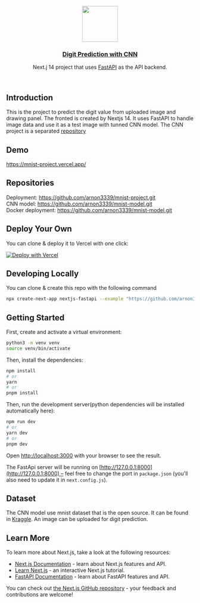 <p align="center">
  <a href="https://nextjs-fastapi-starter.vercel.app/">
    <img src="https://assets.vercel.com/image/upload/v1588805858/repositories/vercel/logo.png" height="96">
    <h3 align="center">Digit Prediction with CNN</h3>
  </a>
</p>

<p align="center">Next.j 14 project that uses <a href="https://fastapi.tiangolo.com/">FastAPI</a> as the API backend.</p>

<br/>

## Introduction

This is the project to predict the digit value from uploaded image and drawing panel. The fronted is created by Nextjs 14. It uses FastAPI to handle image data and use it as a test image with tunned CNN model. The CNN project is a separated [repository](https://github.com/arnon3339/mnist-model.git)

## Demo

https://mnist-project.vercel.app/

## Repositories

Deployment: https://github.com/arnon3339/mnist-project.git  
CNN model: https://github.com/arnon3339/mnist-model.git  
Docker deployment: https://github.com/arnon3339/mnist-model.git

## Deploy Your Own

You can clone & deploy it to Vercel with one click:

[![Deploy with Vercel](https://vercel.com/button)](https://vercel.com/new/clone?repository-url=https%3A%2F%2Fgithub.com%2Farnon3339%2Fmnist-project%2Ftree%2Fmain)

## Developing Locally

You can clone & create this repo with the following command

```bash
npx create-next-app nextjs-fastapi --example "https://github.com/arnon3339/mnist-project.git"
```

## Getting Started

First, create and activate a virtual environment:

```bash
python3 -m venv venv
source venv/bin/activate
```

Then, install the dependencies:

```bash
npm install
# or
yarn
# or
pnpm install
```

Then, run the development server(python dependencies will be installed automatically here):

```bash
npm run dev
# or
yarn dev
# or
pnpm dev
```

Open [http://localhost:3000](http://localhost:3000) with your browser to see the result.

The FastApi server will be running on [http://127.0.0.1:8000](http://127.0.0.1:8000) – feel free to change the port in `package.json` (you'll also need to update it in `next.config.js`).

## Dataset

The CNN model use mnist dataset that is the open source. It can be found in [Kraggle](https://www.kaggle.com). An image can be uploaded for digit prediction.

## Learn More

To learn more about Next.js, take a look at the following resources:

- [Next.js Documentation](https://nextjs.org/docs) - learn about Next.js features and API.
- [Learn Next.js](https://nextjs.org/learn) - an interactive Next.js tutorial.
- [FastAPI Documentation](https://fastapi.tiangolo.com/) - learn about FastAPI features and API.

You can check out [the Next.js GitHub repository](https://github.com/vercel/next.js/) - your feedback and contributions are welcome!
